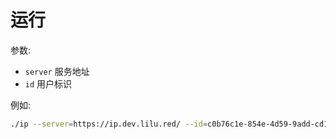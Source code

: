 # 运行

参数:
* `server` 服务地址
* `id` 用户标识

例如:
```bash
./ip --server=https://ip.dev.lilu.red/ --id=c0b76c1e-854e-4d59-9add-cd1ad9da6e41
```